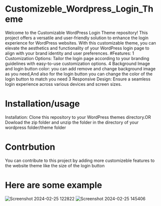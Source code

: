 # Customizeble_Wordpress_Login_Theme
Welcome to the Customizable WordPress Login Theme repository! This project offers a versatile and user-friendly solution to enhance the login experience for WordPress websites. With this customizable theme, you can elevate the aesthetics and functionality of your WordPress login page to align with your brand identity and user preferences.
#Features:
1 Customization Options: Tailor the login page according to your branding guidelines with easy-to-use customization options.
4 Background Image and login button color: you can add remove and change background image as you need,And also for the login button you can change the color of the login button to match you need 
3 Responsive Design: Ensure a seamless login experience across various devices and screen sizes.

# Installation/usage
Installation:
Clone this repository to your WordPress themes directory.OR
Dowload the zip folder and unzip the folder in the directory of your wordpress folder/theme folder 

# Contrbution
You can contribute to this project by adding more customizeble features to the website theme like the size of the login button 
# Here are some example
![Screenshot 2024-02-25 122822](https://github.com/Yonatankinfe/Customizeble_Wordpress_Login_Theme/assets/158090444/2f464d2d-3426-46a2-82af-a385d374c1aa)
![Screenshot 2024-02-25 145406](https://github.com/Yonatankinfe/Customizeble_Wordpress_Login_Theme/assets/158090444/4e7e2cc6-4ebc-4be9-be61-3a6289ca254d)
